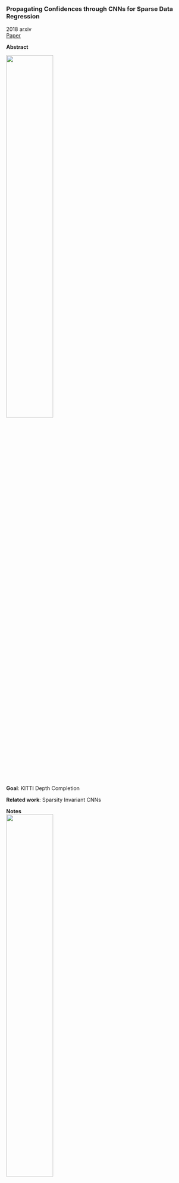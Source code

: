 ### Propagating Confidences through CNNs for Sparse Data Regression
2018 arxiv  
[Paper](https://arxiv.org/abs/1805.11913)

**Abstract**

<img src="https://github.com/jinghongkyq/jinghongkyq.github.io/raw/master/PaperReading/data/PC1.png" width="50%" height="50%">

**Goal**: KITTI Depth Completion

**Related work**: Sparsity Invariant CNNs

**Notes**  
<img src="https://github.com/jinghongkyq/jinghongkyq.github.io/raw/master/PaperReading/data/PC2.png" width="50%" height="50%">

the input is the projected LiDAR point cloud (RGB image optional), the goal is to densify the sparse depth map, the output is a complete dense map together with pixel-wise output confidence.

challenges: 
> handle missing values while also differentiate them from the zerio-valued regions.   
> the confidences are also desirable since they provide information about reliability of the output values. 

methods:
> In this paper, we propose an algebraically-constrained convolution operator for deep networks with sparse input to achieve a proper processing of confidences. The sparse input is equipped with confidences and the network is required to produce a dense output. We derive novel methods for determining the confidence from the convolution operation and propagating it to consecutive layers. To maintain the confidences within a valid range, we impose non-negativity constraints on the network weights during training. Further, we also introduce an objective function that simultaneously minimizes the data error while maximizing the output confidence. Moreover, we demonstrate the significance of the proposed confidence measure by introducing a novel approach for performing scale-fusion based on confidences.

> **normalized convolution ** 

> **propagating confidence  **

> **loss function**: Huber loss
  The Huber norm helps preventing exploding gradients in case of highly sparse data, which stabilizes the convergence of the network.  
  New loss: minimize the error norm between the output and the GT (data term), increase the confidence of the output data (confidence term).  
  <img src="https://github.com/jinghongkyq/jinghongkyq.github.io/raw/master/PaperReading/data/PC3.png" width="50%" height="50%">



